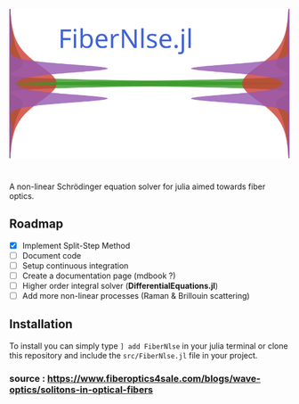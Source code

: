 <p align="center">
<img src="logo.svg" />
</p>

# 
 A non-linear Schrödinger equation solver for julia aimed towards fiber optics.

## Roadmap

- [x] Implement Split-Step Method
- [ ] Document code
- [ ] Setup continuous integration
- [ ] Create a documentation page (mdbook ?)
- [ ] Higher order integral solver (**DifferentialEquations.jl**)
- [ ] Add more non-linear processes (Raman & Brillouin scattering)

## Installation
To install you can simply type `] add FiberNlse` in your julia terminal or clone this repository and include the `src/FiberNlse.jl` file in your project.

### source : https://www.fiberoptics4sale.com/blogs/wave-optics/solitons-in-optical-fibers
